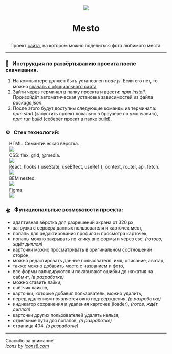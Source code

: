 <p align="center"><img src="https://img.icons8.com/fluency/100/000000/tropics.png"/></p>  

# <p align="center">Mesto</p>

<p align="center"> Проект <a href="https://artem-chumak.github.io/mesto-react/">сайта</a>, на котором можно поделиться фото любимого места.</p>  

---
### 🧭   Инструкция по развёртыванию проекта после скачивания.

1. На компьютере должен быть установлен *node.js*. Если его нет, то можно [скачать с официального сайта](https://nodejs.org/en/download/).
2. Зайти через терминал в папку проекта и ввести: *npm install*. Произойдёт автоматическая установка зависимостей из файла *package.json*.
3. После этого будут доступны следующие команды из терминала: *npm start* (запустить проект локально в браузере по умолчанию), *npm run build* (соберёт проект в папке build).

### ⚙️   Стек технологий:

   HTML. Семантическая вёрстка.  
   <img src="https://img.icons8.com/color/36/000000/html-5--v1.png"/>  
   CSS: flex, grid, @media.  
   <img src="https://img.icons8.com/color/36/000000/css3.png"/>  
   React: hooks { useState, useEffect, useRef }, context, router, api, fetch.  
   <img src="https://img.icons8.com/office/32/000000/react.png"/>  
   BEM nested.  
   <img src="https://img.icons8.com/fluency/36/000000/plugin.png"/>  
   Figma.  
   <img src="https://img.icons8.com/color/32/000000/figma--v1.png"/>  

### 🛸   Функциональные возможности проекта:

- адаптивная вёрстка для разрешений экрана от 320 px,
- загрузка с сервера данных пользователя и карточек мест,
- попапы для редактирования профиля и просмотра карточек,
- попапы можно закрывать по клику вне формы и через esc, _(готово, ждёт диплоя)_
- карточки можно просматривать в оригинальном соотношении сторон,
- можно редактировать данные пользователя: имя, описание, аватар,
- также можно добавить место с названием и фото,
- все формы валидируются и показывают ошибки до нажатия на сабмит, _(в разработке)_
- можно ставить лайки,
- счётчик лайков,
- карточки, которые добавил пользователь, можно удалить,
- перед удалением появляется окно подтверждения, _(в разработке)_
- индикатор сохранения и удаления карточек (loader), _(готов, ждёт диплоя)_
- карточки других пользователей удалять нельзя,  
- отдельные пути для попапов, _(в разработке)_
- страница 404. _(в разработке)_

---
Спасибо за внимание!  
_icons by [icons8.com](https://icons8.com/)_
